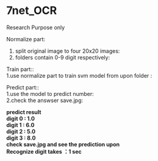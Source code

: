 # 7net_OCR
Research Purpose only

Normalize part:<br />
1. split original image to four 20x20 images:<br />
2.  folders contain  0-9 digit respectively:<br />

Train part::<br />
1.use normalize part to train svm model from upon folder :<br />

Predict part::<br />
1.use the model to predict number:<br />
2.check the answser save.jpg:<br />


<b>predict result<br />
digit 0 : 1.0<br />
digit 1 : 6.0<br />
digit 2 : 5.0<br />
digit 3 : 8.0<br />
check save.jpg and see the prediction upon<br />
Recognize digit takes ：1 sec<br />
</b>
